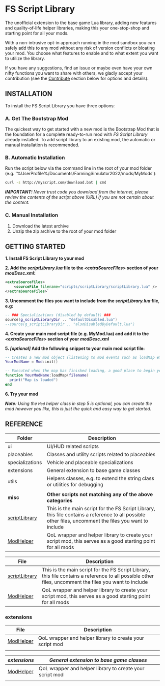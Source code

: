 # FS Script Library
The unofficial extension to the base game Lua library, adding new features and quality-of-life helper libraries, making this your one-stop-shop and starting point for all your mods. 

With a non-intrusive opt-in approach running in the mod sandbox you can safely add this to any mod without any risk of version conflicts or bloating your mod. You choose what features to enable and to what extent you want to utilize the library.

If you have any suggestions, find an issue or maybe even have your own nifty functions you want to share with others, we gladly accept your contribution (see the [Contribute](https://github.com/open-modding-alliance#-want-to-contribute) section below for options and details).

## INSTALLATION
To install the FS Script Library you have three options:

### A. Get The Bootstrap Mod
The quickest way to get started with a new mod is the Bootstrap Mod that is the foundation for a complete ready-to-run mod with _FS Script Library_ already installed. To add script library to an existing mod, the automatic or manual installation is recommended.



### B. Automatic Installation
Run the script below via the command line in the root of your mod folder (e.g. '%UserProfile%/Documents/FarmingSimulator2022/mods/MyMods'):
```bash
curl -s http://myscript.com/download.bat | cmd
```
_**IMPORTANT**! Never trust code you download from the internet, please review the contents of the script above (URL) if you are not certain about the content._


### C. Manual Installation

1. Download the latest archive
2. Unzip the zip archive to the root of your mod folder


## GETTING STARTED

**1. Install FS Script Library to your mod**

**2. Add the _scriptLibrary.lua_ file to the _&lt;extraSourceFiles&gt;_ section of your _modDesc.xml_:**

```xml
<extraSourceFiles>
    <sourceFile filename="scripts/scriptLibrary/scriptLibrary.lua" />
</extraSourceFiles>`
```

**3. Uncomment the files you want to include from the _scriptLibrary.lua_ file, e.g:**

```lua
-- ### Specializations (disabled by default) ###
source(g_scriptLibraryDir .. "defaultDisabled.lua")
--source(g_scriptLibraryDir .. "alsoDisabledByDefault.lua")
```

**4. Create your main mod script file (e.g. MyMod.lua) and add it to the _&lt;extraSourceFiles&gt;_ section of your _modDesc.xml_**
   
**5. _[optional]_ Add the following snippet to your main mod script file:**

```lua
-- Creates a new mod object (listening to mod events such as loadMap etc)
YourModName = Mod:init()

-- Executed when the map has finished loading, a good place to begin your mod initialization
function YourModName:loadMap(filename) 
  print("Map is loaded")
end 
```

**6. Try your mod**
 
_**Note:** Using the `Mod` helper class in step 5 is optional, you can create the mod however you like, this is just the quick and easy way to get started._



## REFERENCE

| Folder|Description|
|-|-|
| ui|UI/HUD related scripts|
| placeables|Classes and utility scripts related to placeables|
| specializations|Vehicle and placeable specializations|
| extensions|General extension to base game classes|
| utils|Helpers classes, e.g. to extend the string class or utilities for debugging|
||
| **misc**|**Other scripts not matching any of the above categories**|
|[scriptLibrary](scripts/scriptLibrary/scriptLibrary.lua)|This is the main script for the FS Script Library, this file contains a reference to all possible other files, uncomment the files you want to include|
|[ModHelper](scripts/scriptLibrary/ModHelper.lua)|QoL wrapper and helper library to create your script mod, this serves as a good starting point for all mods|



| File|Description|
|-|-|
|[scriptLibrary](scripts/scriptLibrary/scriptLibrary.lua)|This is the main script for the FS Script Library, this file contains a reference to all possible other files, uncomment the files you want to include|
|[ModHelper](scripts/scriptLibrary/ModHelper.lua)|QoL wrapper and helper library to create your script mod, this serves as a good starting point for all mods|


### extensions
| File|Description|
|-|-|
|[ModHelper](https://link-url-here.org)|QoL wrapper and helper library to create your script mod|
|||



| _extensions_ |_General extension to base game classes_|
|-|-|
|[ModHelper](https://link-url-here.org)|QoL wrapper and helper library to create your script mod|
|||


